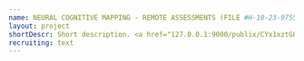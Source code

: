 ```yaml
---
name: NEURAL COGNITIVE MAPPING - REMOTE ASSESSMENTS (FILE #H-10-23-9755)
layout: project
shortDescr: Short description. <a href="127.0.0.1:9000/publix/CYx1xztG8tj?Battery=1001">Participate in English</a> <a href="127.0.0.1:9000/publix/CYx1xztG8tj?Battery=1001">Participate in French</a>
recruiting: text
---
```

